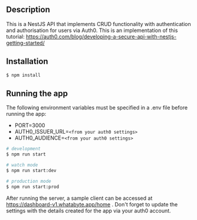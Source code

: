 ## Description

This is a NestJS API that implements CRUD functionality with authentication and authorisation for users via Auth0. This is an implementation of this tutorial: https://auth0.com/blog/developing-a-secure-api-with-nestjs-getting-started/

## Installation

```bash
$ npm install
```

## Running the app

The following environment variables must be specified in a .env file before running the app:

- PORT=3000
- AUTH0_ISSUER_URL=`<from your auth0 settings>`
- AUTH0_AUDIENCE=`<from your auth0 settings>`

```bash
# development
$ npm run start

# watch mode
$ npm run start:dev

# production mode
$ npm run start:prod
```

After running the server, a sample client can be accessed at https://dashboard-v1.whatabyte.app/home . Don't forget to update the settings with the details created for the app via your auth0 account.
